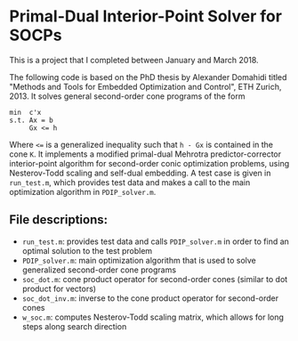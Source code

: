 # Primal-Dual Interior-Point Solver for SOCPs

This is a project that I completed between January and March 2018.

The following code is based on the PhD thesis by Alexander Domahidi titled "Methods and Tools for Embedded Optimization and Control", ETH Zurich, 2013. It solves general second-order cone programs of the form

```
min  c'x
s.t. Ax = b
     Gx <= h
```

Where `<=` is a generalized inequality such that `h - Gx` is contained in the cone `K`. It implements a modified primal-dual Mehrotra predictor-corrector interior-point algorithm for second-order conic optimization problems, using Nesterov-Todd scaling and self-dual embedding. A test case is given in `run_test.m`, which provides test data and makes a call to the main optimization algorithm in `PDIP_solver.m`.

## File descriptions:
* `run_test.m`: provides test data and calls `PDIP_solver.m` in order to find an optimal solution to the test problem
* `PDIP_solver.m`: main optimization algorithm that is used to solve generalized second-order cone programs
* `soc_dot.m`: cone product operator for second-order cones (similar to dot product for vectors)
* `soc_dot_inv.m`: inverse to the cone product operator for second-order cones
* `w_soc.m`: computes Nesterov-Todd scaling matrix, which allows for long steps along search direction
